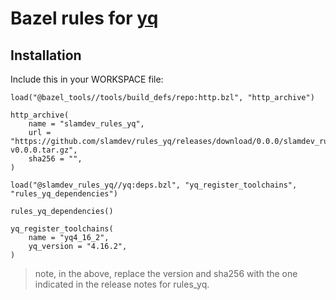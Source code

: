 # Bazel rules for [yq](https://github.com/mikefarah/yq)

## Installation

Include this in your WORKSPACE file:

```starlark
load("@bazel_tools//tools/build_defs/repo:http.bzl", "http_archive")

http_archive(
    name = "slamdev_rules_yq",
    url = "https://github.com/slamdev/rules_yq/releases/download/0.0.0/slamdev_rules_yq-v0.0.0.tar.gz",
    sha256 = "",
)

load("@slamdev_rules_yq//yq:deps.bzl", "yq_register_toolchains", "rules_yq_dependencies")

rules_yq_dependencies()

yq_register_toolchains(
    name = "yq4_16_2",
    yq_version = "4.16.2",
)
```

> note, in the above, replace the version and sha256 with the one indicated
> in the release notes for rules_yq.
